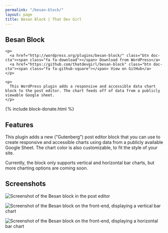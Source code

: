 ```yaml
---
permalink: "/besan-block/"
layout: page
title: Besan Block | That Dev Girl
---
```


<section class="page-title" aria-label="Primary plugin information">
  <div class="container">
    <h1>Besan Block</h1>

    <p>
      <a href="http://wordpress.org/plugins/besan-block/" class="btn doc-cta"><span class="fa fa-download"></span> Download from WordPress</a>
      <a href="https://github.com/thatdevgirl/besan-block" class="btn doc-cta"><span class="fa fa-github-square"></span> View on GitHub</a>
    </p>

    <p>
      This WordPress plugin adds a responsive and accessible data chart block to the post editor. The chart feeds off of data from a publicly viewable Google sheet.
    </p>
  </div>
</section>

{% include block-donate.html %}

<section class="page-documentation" aria-label="Plugin features">
  <h2>Features</h2>

  <p>
    This plugin adds a new ("Gutenberg") post editor block that you can use to
    create responsive and accessible charts using data from a publicly available
    Google Sheet. The chart color is also customizable, to fit the style of your
    site.
  </p>

  <p>
    Currently, the block only supports vertical and horizontal bar charts, but more
    charting options are coming soon.
  </p>
</section>

<section class="page-documentation page-screenshots" aria-label="Screenshots">
  <h2>Screenshots</h2>
  <p><img src="{{site.images}}/besan-block-screenshot-1.jpg" alt="Screenshot of the Besan block in the post editor" /></p>
  <p><img src="{{site.images}}/besan-block-screenshot-2.jpg" alt="Screenshot of the Besan block on the front-end, displaying a vertical bar chart" /></p>
  <p><img src="{{site.images}}/besan-block-screenshot-3.jpg" alt="Screenshot of the Besan block on the front-end, displaying a horizontal bar chart" /></p>
</section>
